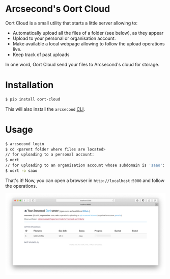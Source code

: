 # Arcsecond's Oort Cloud

Oort Cloud is a small utility that starts a little server allowing to:

* Automatically upload all the files of a folder (see below), as they appear
* Upload to your personal or organisation account.
* Make available a local webpage allowing to follow the upload operations live.
* Keep track of past uploads  

In one word, Oort Cloud send your files to Arcsecond's cloud for storage.

Installation
===

```sh
$ pip install oort-cloud
``` 

This will also install the `arcsecond` [CLI](https://github.com/arcsecond-io/cli).

Usage
===

```sh
$ arcsecond login 
$ cd <parent folder where files are located>
// for uploading to a personal account:
$ oort
// for uploading to an organisation account whose subdomain is 'saao':
$ oort -o saao
``` 

That's it! Now, you can open a browser in `http://localhost:5000` and follow the operations.

![Oort in action](/assets/oort-cloud-basic.png)